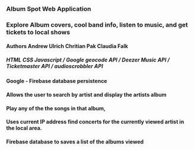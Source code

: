 

### **Album Spot**  Web Application 

### Explore Album covers, cool band info, listen to music, and get tickets to local shows 

#### **Authors**  **Andrew Ulrich** **Chritian Pak** **Claudia Falk**

##### HTML CSS Javascript / Google geocode API / Deezer Music API / Ticketmaster API / audioscrobbler API

#### Google - Firebase database persistence


#### Allows the user to search by artist and display the artists album
#### Play any of the the songs in that album, 
#### Uses current IP address find concerts for the currently viewed artist in the local area.
#### Firebase database to saves a list of the albums viewed

